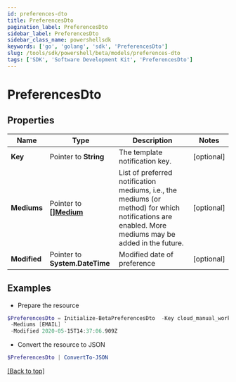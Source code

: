```yaml
---
id: preferences-dto
title: PreferencesDto
pagination_label: PreferencesDto
sidebar_label: PreferencesDto
sidebar_class_name: powershellsdk
keywords: ['go', 'golang', 'sdk', 'PreferencesDto'] 
slug: /tools/sdk/powershell/beta/models/preferences-dto
tags: ['SDK', 'Software Development Kit', 'PreferencesDto']
---
```



# PreferencesDto

## Properties

Name | Type | Description | Notes
------------ | ------------- | ------------- | -------------
**Key** |  Pointer to **String** | The template notification key. | [optional] 
**Mediums** |  Pointer to [**[]Medium**](medium) | List of preferred notification mediums, i.e., the mediums (or method) for which notifications are enabled. More mediums may be added in the future. | [optional] 
**Modified** |  Pointer to **System.DateTime** | Modified date of preference | [optional] 

## Examples

- Prepare the resource
```powershell
$PreferencesDto = Initialize-BetaPreferencesDto  -Key cloud_manual_work_item_summary `
 -Mediums [EMAIL] `
 -Modified 2020-05-15T14:37:06.909Z
```

- Convert the resource to JSON
```powershell
$PreferencesDto | ConvertTo-JSON
```


[[Back to top]](#) 

